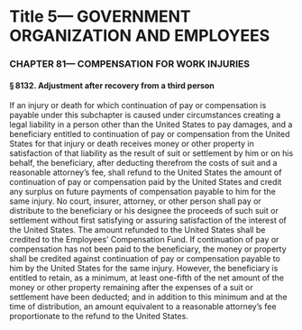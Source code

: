 
# Title 5— GOVERNMENT ORGANIZATION AND EMPLOYEES
### CHAPTER 81— COMPENSATION FOR WORK INJURIES
#### § 8132. Adjustment after recovery from a third person

If an injury or death for which continuation of pay or compensation is payable under this subchapter is caused under circumstances creating a legal liability in a person other than the United States to pay damages, and a beneficiary entitled to continuation of pay or compensation from the United States for that injury or death receives money or other property in satisfaction of that liability as the result of suit or settlement by him or on his behalf, the beneficiary, after deducting therefrom the costs of suit and a reasonable attorney’s fee, shall refund to the United States the amount of continuation of pay or compensation paid by the United States and credit any surplus on future payments of compensation payable to him for the same injury. No court, insurer, attorney, or other person shall pay or distribute to the beneficiary or his designee the proceeds of such suit or settlement without first satisfying or assuring satisfaction of the interest of the United States. The amount refunded to the United States shall be credited to the Employees’ Compensation Fund. If continuation of pay or compensation has not been paid to the beneficiary, the money or property shall be credited against continuation of pay or compensation payable to him by the United States for the same injury. However, the beneficiary is entitled to retain, as a minimum, at least one-fifth of the net amount of the money or other property remaining after the expenses of a suit or settlement have been deducted; and in addition to this minimum and at the time of distribution, an amount equivalent to a reasonable attorney’s fee proportionate to the refund to the United States.
